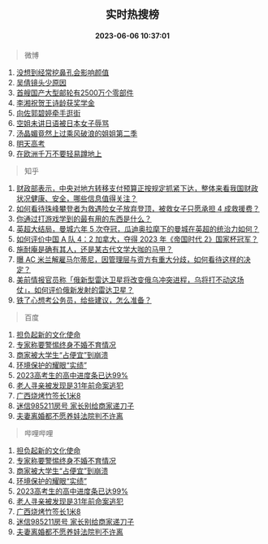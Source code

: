 <div align="center"><h2>实时热搜榜</h2><h4>2023-06-06 10:37:01</h4></div>

> 微博  

1. [没想到经常挖鼻孔会影响颜值](https://s.weibo.com/weibo?q=%23%E6%B2%A1%E6%83%B3%E5%88%B0%E7%BB%8F%E5%B8%B8%E6%8C%96%E9%BC%BB%E5%AD%94%E4%BC%9A%E5%BD%B1%E5%93%8D%E9%A2%9C%E5%80%BC%23&t=31&band_rank=1&Refer=top)<br />
2. [吴倩镜头少原因](https://s.weibo.com/weibo?q=%23%E5%90%B4%E5%80%A9%E9%95%9C%E5%A4%B4%E5%B0%91%E5%8E%9F%E5%9B%A0%23&t=31&band_rank=2&Refer=top)<br />
3. [首艘国产大型邮轮有2500万个零部件](https://s.weibo.com/weibo?q=%23%E9%A6%96%E8%89%98%E5%9B%BD%E4%BA%A7%E5%A4%A7%E5%9E%8B%E9%82%AE%E8%BD%AE%E6%9C%892500%E4%B8%87%E4%B8%AA%E9%9B%B6%E9%83%A8%E4%BB%B6%23&t=31&band_rank=3&Refer=top)<br />
4. [李湘祝贺王诗龄获奖学金](https://s.weibo.com/weibo?q=%23%E6%9D%8E%E6%B9%98%E7%A5%9D%E8%B4%BA%E7%8E%8B%E8%AF%97%E9%BE%84%E8%8E%B7%E5%A5%96%E5%AD%A6%E9%87%91%23&t=31&band_rank=4&Refer=top)<br />
5. [向佐郭碧婷牵手逛街](https://s.weibo.com/weibo?q=%23%E5%90%91%E4%BD%90%E9%83%AD%E7%A2%A7%E5%A9%B7%E7%89%B5%E6%89%8B%E9%80%9B%E8%A1%97%23&t=31&band_rank=5&Refer=top)<br />
6. [空姐未讲日语被日本女子辱骂](https://s.weibo.com/weibo?q=%23%E7%A9%BA%E5%A7%90%E6%9C%AA%E8%AE%B2%E6%97%A5%E8%AF%AD%E8%A2%AB%E6%97%A5%E6%9C%AC%E5%A5%B3%E5%AD%90%E8%BE%B1%E9%AA%82%23&t=31&band_rank=6&Refer=top)<br />
7. [汤晶媚竟然上过乘风破浪的姐姐第二季](https://s.weibo.com/weibo?q=%23%E6%B1%A4%E6%99%B6%E5%AA%9A%E7%AB%9F%E7%84%B6%E4%B8%8A%E8%BF%87%E4%B9%98%E9%A3%8E%E7%A0%B4%E6%B5%AA%E7%9A%84%E5%A7%90%E5%A7%90%E7%AC%AC%E4%BA%8C%E5%AD%A3%23&t=31&band_rank=7&Refer=top)<br />
8. [明天高考](https://s.weibo.com/weibo?q=%23%E6%98%8E%E5%A4%A9%E9%AB%98%E8%80%83%23&t=31&band_rank=8&Refer=top)<br />
9. [在欧洲千万不要轻易蹲地上](https://s.weibo.com/weibo?q=%23%E5%9C%A8%E6%AC%A7%E6%B4%B2%E5%8D%83%E4%B8%87%E4%B8%8D%E8%A6%81%E8%BD%BB%E6%98%93%E8%B9%B2%E5%9C%B0%E4%B8%8A%23&t=31&band_rank=9&Refer=top)<br />

> 知乎  

1. [财政部表示，中央对地方转移支付预算正按规定抓紧下达，整体来看我国财政状况健康、安全，哪些信息值得关注？](https://www.zhihu.com/question/604877884)<br />
2. [如何看待珠峰攀登者为救遇险女子放弃登顶，被救女子只愿承担 4 成救援费？](https://www.zhihu.com/question/604842993)<br />
3. [你通过打游戏学到的最有用的东西是什么？](https://www.zhihu.com/question/596914550)<br />
4. [英超大结局，曼城六年 5 次夺冠，瓜迪奥拉麾下的曼城在英超的统治力如何？](https://www.zhihu.com/question/604822451)<br />
5. [如何评价中国 A 队 4：2 加拿大，夺得 2023 年《帝国时代 2》国家杯冠军？](https://www.zhihu.com/question/604676388)<br />
6. [施耐庵是确有其人，还是某古代文学大咖的马甲？](https://www.zhihu.com/question/533898457)<br />
7. [曝 AC 米兰解雇马尔蒂尼，因管理层与资方有重大分歧，如何看待这样的决定？](https://www.zhihu.com/question/605015881)<br />
8. [美前情报官员称「俄新型雷达卫星将改变俄乌冲突进程，乌将打不动这场仗」，如何评价俄新发射的雷达卫星？](https://www.zhihu.com/question/604952577)<br />
9. [铁了心想考公务员，给些建议，怎么准备？](https://www.zhihu.com/question/474808569)<br />

> 百度  

1. [担负起新的文化使命](https://www.baidu.com/s?wd=%E6%8B%85%E8%B4%9F%E8%B5%B7%E6%96%B0%E7%9A%84%E6%96%87%E5%8C%96%E4%BD%BF%E5%91%BD&sa=fyb_news&rsv_dl=fyb_news)<br />
2. [专家称要警惕终身不婚不育情况](https://www.baidu.com/s?wd=%E4%B8%93%E5%AE%B6%E7%A7%B0%E8%A6%81%E8%AD%A6%E6%83%95%E7%BB%88%E8%BA%AB%E4%B8%8D%E5%A9%9A%E4%B8%8D%E8%82%B2%E6%83%85%E5%86%B5&sa=fyb_news&rsv_dl=fyb_news)<br />
3. [商家被大学生“占便宜”到崩溃](https://www.baidu.com/s?wd=%E5%95%86%E5%AE%B6%E8%A2%AB%E5%A4%A7%E5%AD%A6%E7%94%9F%E2%80%9C%E5%8D%A0%E4%BE%BF%E5%AE%9C%E2%80%9D%E5%88%B0%E5%B4%A9%E6%BA%83&sa=fyb_news&rsv_dl=fyb_news)<br />
4. [环境保护的耀眼“实绩”](https://www.baidu.com/s?wd=%E7%8E%AF%E5%A2%83%E4%BF%9D%E6%8A%A4%E7%9A%84%E8%80%80%E7%9C%BC%E2%80%9C%E5%AE%9E%E7%BB%A9%E2%80%9D&sa=fyb_news&rsv_dl=fyb_news)<br />
5. [2023高考生的高中进度条已达99%](https://www.baidu.com/s?wd=2023%E9%AB%98%E8%80%83%E7%94%9F%E7%9A%84%E9%AB%98%E4%B8%AD%E8%BF%9B%E5%BA%A6%E6%9D%A1%E5%B7%B2%E8%BE%BE99%25&sa=fyb_news&rsv_dl=fyb_news)<br />
6. [老人寻亲被发现是31年前命案逃犯](https://www.baidu.com/s?wd=%E8%80%81%E4%BA%BA%E5%AF%BB%E4%BA%B2%E8%A2%AB%E5%8F%91%E7%8E%B0%E6%98%AF31%E5%B9%B4%E5%89%8D%E5%91%BD%E6%A1%88%E9%80%83%E7%8A%AF&sa=fyb_news&rsv_dl=fyb_news)<br />
7. [广西烧烤竹签长1米8](https://www.baidu.com/s?wd=%E5%B9%BF%E8%A5%BF%E7%83%A7%E7%83%A4%E7%AB%B9%E7%AD%BE%E9%95%BF1%E7%B1%B38&sa=fyb_news&rsv_dl=fyb_news)<br />
8. [迷信985211房号 家长别给商家递刀子](https://www.baidu.com/s?wd=%E8%BF%B7%E4%BF%A1985211%E6%88%BF%E5%8F%B7+%E5%AE%B6%E9%95%BF%E5%88%AB%E7%BB%99%E5%95%86%E5%AE%B6%E9%80%92%E5%88%80%E5%AD%90&sa=fyb_news&rsv_dl=fyb_news)<br />
9. [夫妻离婚都不愿养娃法院判不许离](https://www.baidu.com/s?wd=%E5%A4%AB%E5%A6%BB%E7%A6%BB%E5%A9%9A%E9%83%BD%E4%B8%8D%E6%84%BF%E5%85%BB%E5%A8%83%E6%B3%95%E9%99%A2%E5%88%A4%E4%B8%8D%E8%AE%B8%E7%A6%BB&sa=fyb_news&rsv_dl=fyb_news)<br />

> 哔哩哔哩  

1. [担负起新的文化使命](https://www.baidu.com/s?wd=%E6%8B%85%E8%B4%9F%E8%B5%B7%E6%96%B0%E7%9A%84%E6%96%87%E5%8C%96%E4%BD%BF%E5%91%BD&sa=fyb_news&rsv_dl=fyb_news)<br />
2. [专家称要警惕终身不婚不育情况](https://www.baidu.com/s?wd=%E4%B8%93%E5%AE%B6%E7%A7%B0%E8%A6%81%E8%AD%A6%E6%83%95%E7%BB%88%E8%BA%AB%E4%B8%8D%E5%A9%9A%E4%B8%8D%E8%82%B2%E6%83%85%E5%86%B5&sa=fyb_news&rsv_dl=fyb_news)<br />
3. [商家被大学生“占便宜”到崩溃](https://www.baidu.com/s?wd=%E5%95%86%E5%AE%B6%E8%A2%AB%E5%A4%A7%E5%AD%A6%E7%94%9F%E2%80%9C%E5%8D%A0%E4%BE%BF%E5%AE%9C%E2%80%9D%E5%88%B0%E5%B4%A9%E6%BA%83&sa=fyb_news&rsv_dl=fyb_news)<br />
4. [环境保护的耀眼“实绩”](https://www.baidu.com/s?wd=%E7%8E%AF%E5%A2%83%E4%BF%9D%E6%8A%A4%E7%9A%84%E8%80%80%E7%9C%BC%E2%80%9C%E5%AE%9E%E7%BB%A9%E2%80%9D&sa=fyb_news&rsv_dl=fyb_news)<br />
5. [2023高考生的高中进度条已达99%](https://www.baidu.com/s?wd=2023%E9%AB%98%E8%80%83%E7%94%9F%E7%9A%84%E9%AB%98%E4%B8%AD%E8%BF%9B%E5%BA%A6%E6%9D%A1%E5%B7%B2%E8%BE%BE99%25&sa=fyb_news&rsv_dl=fyb_news)<br />
6. [老人寻亲被发现是31年前命案逃犯](https://www.baidu.com/s?wd=%E8%80%81%E4%BA%BA%E5%AF%BB%E4%BA%B2%E8%A2%AB%E5%8F%91%E7%8E%B0%E6%98%AF31%E5%B9%B4%E5%89%8D%E5%91%BD%E6%A1%88%E9%80%83%E7%8A%AF&sa=fyb_news&rsv_dl=fyb_news)<br />
7. [广西烧烤竹签长1米8](https://www.baidu.com/s?wd=%E5%B9%BF%E8%A5%BF%E7%83%A7%E7%83%A4%E7%AB%B9%E7%AD%BE%E9%95%BF1%E7%B1%B38&sa=fyb_news&rsv_dl=fyb_news)<br />
8. [迷信985211房号 家长别给商家递刀子](https://www.baidu.com/s?wd=%E8%BF%B7%E4%BF%A1985211%E6%88%BF%E5%8F%B7+%E5%AE%B6%E9%95%BF%E5%88%AB%E7%BB%99%E5%95%86%E5%AE%B6%E9%80%92%E5%88%80%E5%AD%90&sa=fyb_news&rsv_dl=fyb_news)<br />
9. [夫妻离婚都不愿养娃法院判不许离](https://www.baidu.com/s?wd=%E5%A4%AB%E5%A6%BB%E7%A6%BB%E5%A9%9A%E9%83%BD%E4%B8%8D%E6%84%BF%E5%85%BB%E5%A8%83%E6%B3%95%E9%99%A2%E5%88%A4%E4%B8%8D%E8%AE%B8%E7%A6%BB&sa=fyb_news&rsv_dl=fyb_news)<br />
